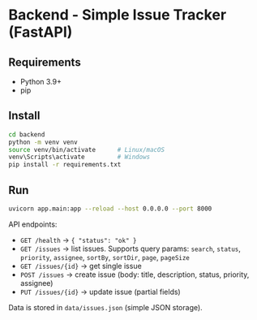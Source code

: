 # Backend - Simple Issue Tracker (FastAPI)

## Requirements
- Python 3.9+
- pip

## Install
```bash
cd backend
python -m venv venv
source venv/bin/activate      # Linux/macOS
venv\Scripts\activate         # Windows
pip install -r requirements.txt
```

## Run
```bash
uvicorn app.main:app --reload --host 0.0.0.0 --port 8000
```

API endpoints:
- `GET /health` -> `{ "status": "ok" }`
- `GET /issues` -> list issues. Supports query params: `search`, `status`, `priority`, `assignee`, `sortBy`, `sortDir`, `page`, `pageSize`
- `GET /issues/{id}` -> get single issue
- `POST /issues` -> create issue (body: title, description, status, priority, assignee)
- `PUT /issues/{id}` -> update issue (partial fields)

Data is stored in `data/issues.json` (simple JSON storage).
